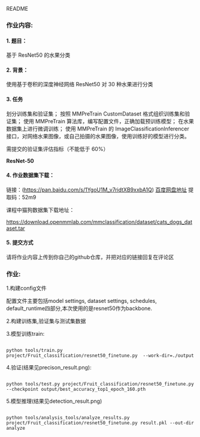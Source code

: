 README

### 作业内容:

#### 1.  题目：

基于 ResNet50 的水果分类

#### 2. 背景：

使用基于卷积的深度神经网络 ResNet50 对 30 种水果进行分类

#### 3. 任务

划分训练集和验证集；
按照 MMPreTrain CustomDataset 格式组织训练集和验证集；
使用 MMPreTrain 算法库，编写配置文件，正确加载预训练模型；
在水果数据集上进行微调训练；
使用 MMPreTrain 的 ImageClassificationInferencer 接口，对网络水果图像，或自己拍摄的水果图像，使用训练好的模型进行分类。

需提交的验证集评估指标（不能低于 60%）

**ResNet-50**

#### 4.  作业数据集下载：

链接：(https://pan.baidu.com/s/1YgoU1M_v7ridtXB9xxbA1Q)
[百度网盘地址](https://pan.baidu.com/s/1YgoU1M_v7ridtXB9xxbA1Q?pwd=52m9)
提取码：52m9

课程中猫狗数据集下载地址：

https://download.openmmlab.com/mmclassification/dataset/cats_dogs_dataset.tar

#### 5. 提交方式

请将作业内容上传到你自己的github仓库，并把对应的链接回复在评论区


### 作业:

1.构建config文件

配置文件主要包括model settings, dataset settings, schedules, default_runtime四部分,本次使用的是resnet50作为backbone.

2.构建训练集,验证集与测试集数据  

3.模型训练train:  

~~~

python tools/train.py project/Fruit_classification/resnet50_finetune.py  --work-dir=./output

~~~

4.验证(结果见precison_result.png):

~~~

python tools/test.py project/Fruit_classification/resnet50_finetune.py --checkpoint output/best_accuracy_top1_epoch_160.pth

~~~

5.模型推理(结果见detection_result.png)

~~~

python tools/analysis_tools/analyze_results.py project/Fruit_classification/resnet50_finetune.py result.pkl --out-dir analyze

~~~
